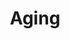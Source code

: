 ---
annotations:
- id: PW:0000143
  parent: regulatory pathway
  type: Pathway Ontology
  value: insulin signaling pathway
- id: PW:0000651
  parent: regulatory pathway
  type: Pathway Ontology
  value: aging pathway
authors:
- Kyook
- MaintBot
- Aks20588
- Mkutmon
- Cgrove
- Ariutta
communities:
- WormBase_Approved
description: Aging in C. elegans involves measurable declines in morphology, reproduction,
  and behavior.  Understanding the cellular and molecular processes leading to senescence
  in this nematode began in the early 1980s with the targeted identification of mutants
  that extended life span (an AGE phenotype). These studies identified at least two
  key regulators of life span, DAF-2, an insulin/IGF receptor ortholog, and DAF-16,
  a Forkhead-related transcription factor. Since then many more genes and pathways
  involved in senescence have been identified. Almost all of these genes play important
  roles in cellular and organismal-level processes other than aging, such as dauer
  formation, stress response, feeding, and chemosensation.
last-edited: 2019-09-17
organisms:
- Caenorhabditis elegans
redirect_from:
- /index.php/Pathway:WP2313
- /instance/WP2313
- /instance/WP2313_r107082
revision: r107082
schema-jsonld:
- '@context': https://schema.org/
  '@id': https://wikipathways.github.io/pathways/WP2313.html
  '@type': Dataset
  creator:
    '@type': Organization
    name: WikiPathways
  description: Aging in C. elegans involves measurable declines in morphology, reproduction,
    and behavior.  Understanding the cellular and molecular processes leading to senescence
    in this nematode began in the early 1980s with the targeted identification of
    mutants that extended life span (an AGE phenotype). These studies identified at
    least two key regulators of life span, DAF-2, an insulin/IGF receptor ortholog,
    and DAF-16, a Forkhead-related transcription factor. Since then many more genes
    and pathways involved in senescence have been identified. Almost all of these
    genes play important roles in cellular and organismal-level processes other than
    aging, such as dauer formation, stress response, feeding, and chemosensation.
  keywords:
  - 14-3-3
  - AGE-1/PI3K
  - AKT-1/Akt/PKB
  - AKT-2/Akt/PKB
  - DAF-16/FOXO
  - DAF-18/PTEN
  - DAF-2/InR
  - JKK-1
  - JNK-1
  - PDK-1/PKD1
  - PIP2
  - PIP3
  - PRMT-1
  - RLE-1
  - SGK-1
  - SMK-1
  - daf-15
  license: CC0
  name: Aging
seo: CreativeWork
title: Aging
wpid: WP2313
---